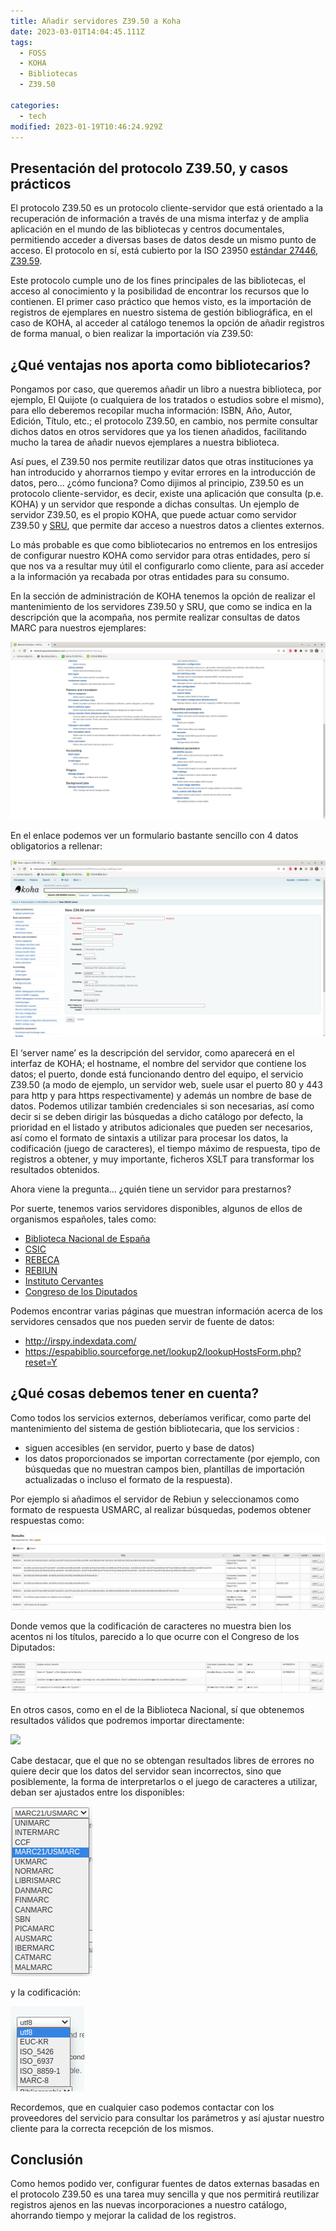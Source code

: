 ```yaml
---
title: Añadir servidores Z39.50 a Koha
date: 2023-03-01T14:04:45.111Z
tags:
  - FOSS
  - KOHA
  - Bibliotecas
  - Z39.50

categories:
  - tech
modified: 2023-01-19T10:46:24.929Z
---
```


## Presentación del protocolo Z39.50, y casos prácticos

El protocolo Z39.50 es un protocolo cliente-servidor que está orientado a la recuperación de información a través de una misma interfaz y de amplia aplicación en el mundo de las bibliotecas y centros documentales, permitiendo acceder a diversas bases de datos desde un mismo punto de acceso. El protocolo en sí, está cubierto por la ISO 23950 [estándar 27446](https://www.iso.org/standard/27446.html), [Z39.59](http://www.loc.gov/z3950/agency/Z39-50-2003.pdf).

Este protocolo cumple uno de los fines principales de las bibliotecas, el acceso al conocimiento y la posibilidad de encontrar los recursos que lo contienen.
El primer caso práctico que hemos visto, es la importación de registros de ejemplares en nuestro sistema de gestión bibliográfica, en el caso de KOHA, al acceder al catálogo tenemos la opción de añadir registros de forma manual, o bien realizar la importación vía Z39.50:

## ¿Qué ventajas nos aporta como bibliotecarios?

Pongamos por caso, que queremos añadir un libro a nuestra biblioteca, por ejemplo, El Quijote (o cualquiera de los tratados o estudios sobre el mismo), para ello deberemos recopilar mucha información: ISBN, Año, Autor, Edición, Título, etc.; el protocolo Z39.50, en cambio, nos permite consultar dichos datos en otros servidores que ya los tienen añadidos, facilitando mucho la tarea de añadir nuevos ejemplares a nuestra biblioteca.

Así pues, el Z39.50 nos permite reutilizar datos que otras instituciones ya han introducido y ahorrarnos tiempo y evitar errores en la introducción de datos, pero… ¿cómo funciona?
Como dijimos al principio, Z39.50 es un protocolo cliente-servidor, es decir, existe una aplicación que consulta (p.e. KOHA) y un servidor que responde a dichas consultas. Un ejemplo de servidor Z39.50, es el propio KOHA, que puede actuar como servidor Z39.50 y [SRU](https://www.loc.gov/standards/sru/misc/simple.html), que permite dar acceso a nuestros datos a clientes externos.

Lo más probable es que como bibliotecarios no entremos en los entresijos de configurar nuestro KOHA como servidor para otras entidades, pero sí que nos va a resultar muy útil el configurarlo como cliente, para así acceder a la información ya recabada por otras entidades para su consumo.

En la sección de administración de KOHA tenemos la opción de realizar el mantenimiento de los servidores Z39.50 y SRU, que como se indica en la descripción que la acompaña, nos permite realizar consultas de datos MARC para nuestros ejemplares:

![](kohaadmin.png)

En el enlace podemos ver un formulario bastante sencillo con 4 datos obligatorios a rellenar:

![](newz3950server.png)

El ‘server name’ es la descripción del servidor, como aparecerá en el interfaz de KOHA; el hostname, el nombre del servidor que contiene los datos; el puerto, donde está funcionando dentro del equipo, el servicio Z39.50 (a modo de ejemplo, un servidor web, suele usar el puerto 80 y 443 para http y para https respectivamente) y además un nombre de base de datos.
Podemos utilizar también credenciales si son necesarias, así como decir si se deben dirigir las búsquedas a dicho catálogo por defecto, la prioridad en el listado y atributos adicionales que pueden ser necesarios, así como el formato de sintaxis a utilizar para procesar los datos, la codificación (juego de caracteres), el tiempo máximo de respuesta, tipo de registros a obtener, y muy importante, ficheros XSLT para transformar los resultados obtenidos.

Ahora viene la pregunta… ¿quién tiene un servidor para prestarnos?

Por suerte, tenemos varios servidores disponibles, algunos de ellos de organismos españoles, tales como:

- [Biblioteca Nacional de España](https://www.bne.es/es/servicios/servicios-para-bibliotecarios/suministro-registros/descarga-z3950)
- [CSIC](http://bibliotecas.csic.es/es/servidor-z3950)
- [REBECA](https://www.culturaydeporte.gob.es/cultura/areas/bibliotecas/mc/rebeca/descargar-registros.html)
- [REBIUN](https://www.rebiun.org/sites/default/files/2017-11/Provisional_Manual%20de%20procedimiento%20%20REBIUN_corregido_oct17.pdf)
- [Instituto Cervantes](https://travesia.mcu.es/server/api/core/bitstreams/ead7a2be-c335-4dc4-9202-3d25a1d0f0d6/content)
- [Congreso de los Diputados](https://www.congreso.es/cem/serz3950)

Podemos encontrar varias páginas que muestran información acerca de los servidores censados que nos pueden servir de fuente de datos:

- <http://irspy.indexdata.com/>
- <https://espabiblio.sourceforge.net/lookup2/lookupHostsForm.php?reset=Y>

## ¿Qué cosas debemos tener en cuenta?

Como todos los servicios externos, deberíamos verificar, como parte del mantenimiento del sistema de gestión bibliotecaria, que los servicios :

- siguen accesibles (en servidor, puerto y base de datos)
- los datos proporcionados se importan correctamente (por ejemplo, con búsquedas que no muestran campos bien, plantillas de importación actualizadas o incluso el formato de la respuesta).

Por ejemplo si añadimos el servidor de Rebiun y seleccionamos como formato de respuesta USMARC, al realizar búsquedas, podemos obtener respuestas como:

![](rebiun.png)

Donde vemos que la codificación de caracteres no muestra bien los acentos ni los títulos, parecido a lo que ocurre con el Congreso de los Diputados:

![](congreso.png)

En otros casos, como en el de la Biblioteca Nacional, sí que obtenemos resultados válidos que podremos importar directamente:

![](bibliotecanacional.png)

Cabe destacar, que el que no se obtengan resultados libres de errores no quiere decir que los datos del servidor sean incorrectos, sino que posiblemente, la forma de interpretarlos o el juego de caracteres a utilizar, deban ser ajustados entre los disponibles:

![](estandar.png)

y la codificación:

![](codificacion.png)

Recordemos, que en cualquier caso podemos contactar con los proveedores del servicio para consultar los parámetros y así ajustar nuestro cliente para la correcta recepción de los mismos.

## Conclusión

Como hemos podido ver, configurar fuentes de datos externas basadas en el protocolo Z39.50 es una tarea muy sencilla y que nos permitirá reutilizar registros ajenos en las nuevas incorporaciones a nuestro catálogo, ahorrando tiempo y mejorar la calidad de los registros.

